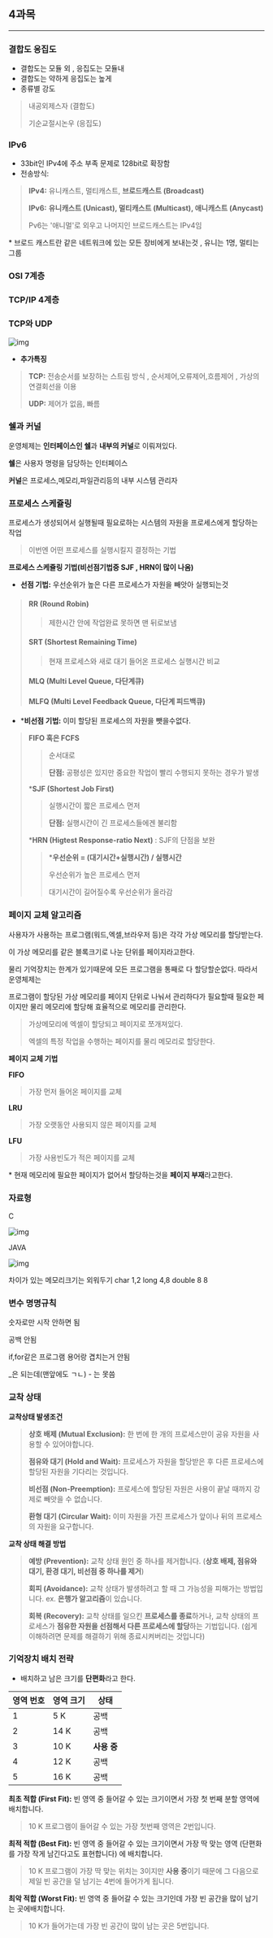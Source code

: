 ## 4과목

---



### 결합도 응집도

+ 결합도는 모듈 외 , 응집도는 모듈내
+ 결합도는 약하게 응집도는 높게
+ 종류별 강도

> 내공외제스자 (결합도)
>
> 기순교절시논우 (응집도)



### IPv6

+ 33bit인 IPv4에 주소 부족 문제로 128bit로 확장함
+ 전송방식: 

> **IPv4:**  유니캐스트, 멀티캐스트, **브로드캐스트 (Broadcast)** 
>
> **IPv6:** **유니캐스트 (Unicast), 멀티캐스트 (Multicast), 애니캐스트 (Anycast)** 
>
> Pv6는 '애니멀'로 외우고 나머지인 브로드캐스트는 IPv4임

\* 브로드 캐스트란 같은 네트워크에 있는 모든 장비에게 보내는것 , 유니는 1명, 멀티는 그룹



### OSI 7계층





### TCP/IP 4계층



### TCP와 UDP

![img](https://blog.kakaocdn.net/dn/Xklq8/btraNyFrtnU/8uxk9sE9pDrqbWADTMiukk/img.png)

+ **추가특징**

> **TCP:** 전송순서를 보장하는 스트림 방식 , 순서제어,오류제어,흐름제어 , 가상의 연결회선을 이용
>
> **UDP:** 제어가 없음, 빠름



### 쉘과 커널

운영체제는 **인터페이스인 쉘**과 **내부의 커널**로 이뤄져있다.

**쉘**은 사용자 명령을 담당하는 인터페이스

**커널**은 프로세스,메모리,파일관리등의 내부 시스템 관리자





### 프로세스 스케쥴링

프로세스가 생성되어서 실행될때 필요로하는 시스템의 자원을 프로세스에게 할당하는 작업

> 이번엔 어떤 프로세스를 실행시킬지 결정하는 기법



**프로세스 스케쥴링 기법(비선점기법중 SJF , HRN이 많이 나옴)**

+ **선점 기법:** 우선순위가 높은 다른 프로세스가 자원을 빼앗아 실행되는것

> #### **RR (Round Robin)** 
>
> > 제한시간 안에 작업완료 못하면 맨 뒤로보냄
>
> #### **SRT (Shortest Remaining Time)**
>
> > 현재 프로세스와 새로 대기 들어온 프로세스 실행시간 비교
>
> #### **MLQ (Multi Level Queue, 다단계큐)**
>
> #### **MLFQ (Multi Level Feedback Queue, 다단계 피드백큐)**

+ ***비선점 기법:** 이미 할당된 프로세스의 자원을 뺏을수없다.

> **FIFO 혹은 FCFS**
>
> > 순서대로 
> >
> > **단점:** 공평성은 있지만 중요한 작업이 빨리 수행되지 못하는 경우가 발생
>
> ***SJF (Shortest Job First)**
>
> > 실행시간이 짧은 프로세스 먼저 
> >
> > **단점:** 실행시간이 긴 프로세스들에겐 불리함
>
> ***HRN (Higtest Response-ratio Next)** : SJF의 단점을 보완
>
> > ***우선순위  = (대기시간+실행시간) / 실행시간**  
> >
> > 우선순위가 높은 프로세스 먼저
> >
> > 대기시간이 길어질수록 우선순위가 올라감





### 페이지 교체 알고리즘

사용자가 사용하는 프로그램(워드,엑셀,브라우저 등)은 각각 가상 메모리를 할당받는다.

이 가상 메모리를 같은 블록크기로 나눈 단위를 페이지라고한다.

물리 기억장치는 한계가 있기때문에 모든 프로그램을 통째로 다 할당할순없다. 따라서 운영체제는 

프로그램이 할당된 가상 메모리를 페이지 단위로 나눠서 관리하다가 필요할때 필요한 페이지만 물리 메모리에 할당해 효율적으로 메모리를 관리한다.

> 가상메모리에 엑셀이 할당되고 페이지로 쪼개져있다.
>
> 엑셀의 특정 작업을 수행하는 페이지를 물리 메모리로 할당한다.

**페이지 교체 기법**

**FIFO**

> 가장 먼저 들어온 페이지를 교체

**LRU**

> 가장 오랫동안 사용되지 않은 페이지를 교체

**LFU**

> 가장 사용빈도가 적은 페이지를 교체

\* 현재 메모리에 필요한 페이지가 없어서 할당하는것을 **페이지 부재**라고한다.



### 자료형

C

![img](https://blog.kakaocdn.net/dn/o7d0b/btraPt5xd5Z/3O1scGETUb1pYFCqG9kEgK/img.png)

JAVA

![img](https://blog.kakaocdn.net/dn/beHD8P/btraHsgitLB/CKplmatOkQ0dODkndW5NOk/img.png)

차이가 있는 메모리크기는 외워두기 char 1,2   long 4,8  double 8 8



### 변수 명명규칙

숫자로만 시작 안하면 됨

공백 안됨

if,for같은 프로그램 용어랑 겹치는거 안됨

_은 되는데(맨앞에도 ㄱㄴ)  - 는 못씀



### 교착 상태

**교착상태 발생조건**

> **상호 배제 (Mutual Exclusion):** 한 번에 한 개의 프로세스만이 공유 자원을 사용할 수 있어야합니다.
>
> **점유와 대기 (Hold and Wait):** 프로세스가 자원을 할당받은 후 다른 프로세스에 할당된 자원을 기다리는 것입니다.
>
> **비선점 (Non-Preemption):** 프로세스에 할당된 자원은 사용이 끝날 때까지 강제로 빼앗을 수 없습니다.
>
> **환형 대기 (Circular Wait):** 이미 자원을 가진 프로세스가 앞이나 뒤의 프로세스의 자원을 요구합니다.

**교착 상태 해결 방법**

> **예방 (Prevention):** 교착 상태 원인 중 하나를 제거합니다. (**상호 배제, 점유와 대기, 환경 대기, 비선점 중 하나를 제거**)
>
> **회피 (Avoidance):** 교착 상태가 발생하려고 할 때 그 가능성을 피해가는 방법입니다. ex. **은행가 알고리즘**이 있습니다.
>
> **회복 (Recovery):** 교착 상태를 일으킨 **프로세스를 종료**하거나, 교착 상태의 프로세스가 **점유한 자원을 선점해서 다른 프로세스에 할당**하는 기법입니다. (쉽게 이해하려면 문제를 해결하기 위해 종료시켜버리는 것입니다)



### 기억장치 배치 전략

+ 배치하고 남은 크기를 **단편화**라고 한다.

| **영역 번호** | **영역 크기** | **상태**    |
| ------------- | ------------- | ----------- |
| 1             | 5 K           | 공백        |
| 2             | 14 K          | 공백        |
| 3             | 10 K          | **사용 중** |
| 4             | 12 K          | 공백        |
| 5             | 16 K          | 공백        |

**최초 적합 (First Fit):** 빈 영역 중 들어갈 수 있는 크기이면서 가장 첫 번째 분할 영역에 배치합니다.

>  10 K 프로그램이 들어갈 수 있는 가장 첫번째 영역은 2번입니다.

**최적 적합 (Best Fit):** 빈 영역 중 들어갈 수 있는 크기이면서 가장 딱 맞는 영역 (단편화를 가장 작게 남긴다고도 표현합니다) 에 배치합니다. 

> 10 K 프로그램이 가장 딱 맞는 위치는 3이지만 **사용 중**이기 때문에 그 다음으로 제일 빈 공간을 덜 남기는 4번에 들어가게 됩니다.

**최악 적합 (Worst Fit):** 빈 영역 중 들어갈 수 있는 크기인데 가장 빈 공간을 많이 남기는 곳에배치합니다. 

> 10 K가 들어가는데 가장 빈 공간이 많이 남는 곳은 5번입니다.